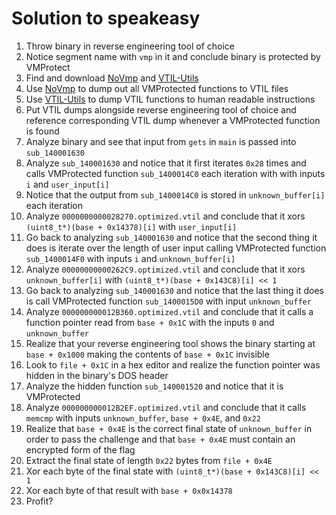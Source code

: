 # Solution to speakeasy
1. Throw binary in reverse engineering tool of choice
2. Notice segment name with `vmp` in it and conclude binary is protected by VMProtect
3. Find and download [NoVmp](https://github.com/can1357/NoVmp) and [VTIL-Utils](https://github.com/vtil-project/VTIL-Utils)
4. Use [NoVmp](https://github.com/can1357/NoVmp) to dump out all VMProtected functions to VTIL files
5. Use [VTIL-Utils](https://github.com/vtil-project/VTIL-Utils) to dump VTIL functions to human readable instructions
6. Put VTIL dumps alongside reverse engineering tool of choice and reference corresponding VTIL dump whenever a VMProtected function is found
7. Analyze binary and see that input from `gets` in `main` is passed into `sub_140001630`
8. Analyze `sub_140001630` and notice that it first iterates `0x28` times and calls VMProtected function `sub_1400014C0` each iteration with with inputs `i` and `user_input[i]`
9. Notice that the output from `sub_1400014C0` is stored in `unknown_buffer[i]` each iteration
10. Analyze `0000000000028270.optimized.vtil` and conclude that it xors `(uint8_t*)(base + 0x14378)[i]` with `user_input[i]`
11. Go back to analyzing `sub_140001630` and notice that the second thing it does is iterate over the length of user input calling VMProtected function `sub_1400014F0` with inputs `i` and `unknown_buffer[i]`
12. Analyze `00000000000262C9.optimized.vtil` and conclude that it xors `unknown_buffer[i]` with `(uint8_t*)(base + 0x143C8)[i] << 1`
13. Go back to analyzing `sub_140001630` and notice that the last thing it does is call VMProtected function `sub_1400015D0` with input `unknown_buffer`
14. Analyze `000000000012B360.optimized.vtil` and conclude that it calls a function pointer read from `base + 0x1C` with the inputs `0` and `unknown_buffer`
15. Realize that your reverse engineering tool shows the binary starting at `base + 0x1000` making the contents of `base + 0x1C` invisible
16. Look to `file + 0x1C` in a hex editor and realize the function pointer was hidden in the binary's DOS header
17. Analyze the hidden function `sub_140001520` and notice that it is VMProtected
18. Analyze `000000000012B2EF.optimized.vtil` and conclude that it calls `memcmp` with inputs `unknown_buffer`, `base + 0x4E`, and `0x22`
19. Realize that `base + 0x4E` is the correct final state of `unknown_buffer` in order to pass the challenge and that `base + 0x4E` must contain an encrypted form of the flag
20. Extract the final state of length `0x22` bytes from `file + 0x4E`
21. Xor each byte of the final state with `(uint8_t*)(base + 0x143C8)[i] << 1`
22. Xor each byte of that result with `base + 0x0x14378`
23. Profit?
